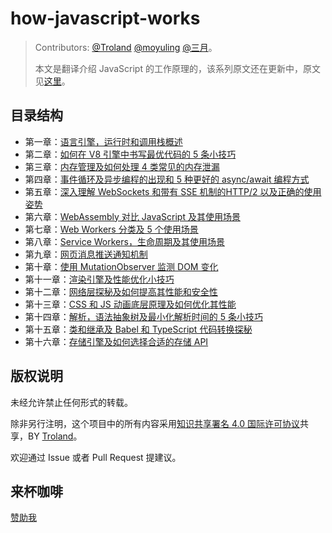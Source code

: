 # how-javascript-works

> Contributors: [@Troland](https://github.com/Troland/)  [@moyuling](https://github.com/moyuling) [@三月](https://github.com/heaven2049)。
>
> 本文是翻译介绍 JavaScript 的工作原理的，该系列原文还在更新中，原文见[这里](https://blog.sessionstack.com/tagged/tutorial)。

## 目录结构

- 第一章：[语言引擎，运行时和调用栈概述](overview.md)
- 第二章：[如何在 V8 引擎中书写最优代码的 5 条小技巧](v8.md)
- 第三章：[内存管理及如何处理 4 类常见的内存泄漏](memory-management.md)
- 第四章：[事件循环及异步编程的出现和 5 种更好的 async/await 编程方式](event-loop.md) 
- 第五章：[深入理解 WebSockets 和带有 SSE 机制的HTTP/2 以及正确的使用姿势](http.md) 
- 第六章：[WebAssembly 对比 JavaScript 及其使用场景](webassembly.md)
- 第七章：[Web Workers 分类及 5 个使用场景](worker.md)
- 第八章：[Service Workers，生命周期及其使用场景](service-worker.md)
- 第九章：[网页消息推送通知机制](push-notifications.md)
- 第十章：[使用 MutationObserver 监测 DOM 变化](mutation-observer.md)
- 第十一章：[渲染引擎及性能优化小技巧](rendering.md)
- 第十二章：[网络层探秘及如何提高其性能和安全性](networking.md)
- 第十三章：[CSS 和 JS 动画底层原理及如何优化其性能](animation.md)
- 第十四章：[解析，语法抽象树及最小化解析时间的 5 条小技巧](ast.md)
- 第十五章：[类和继承及 Babel 和 TypeScript 代码转换探秘](transpiling.md)
- 第十六章：[存储引擎及如何选择合适的存储 API](storage.md)

## 版权说明

未经允许禁止任何形式的转载。

除非另行注明，这个项目中的所有内容采用[知识共享署名 4.0 国际许可协议](http://creativecommons.org/licenses/by/4.0/)共享，BY [Troland](https://github.com/Troland)。

欢迎通过 Issue 或者 Pull Request 提建议。

## 来杯咖啡

[赞助我](https://user-images.githubusercontent.com/1475173/39091700-c211409e-462c-11e8-8531-90261c9a7b73.png)